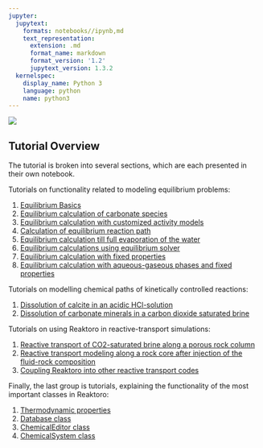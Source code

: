 ```yaml
---
jupyter:
  jupytext:
    formats: notebooks//ipynb,md
    text_representation:
      extension: .md
      format_name: markdown
      format_version: '1.2'
      jupytext_version: 1.3.2
  kernelspec:
    display_name: Python 3
    language: python
    name: python3
---
```


<div>
<a href="https://reaktoro.org"><img src="https://reaktoro.org/_images/reaktoro-header.svg"></a>
</div>



## Tutorial Overview

The tutorial is broken into several sections, which are each presented in their own notebook.

Tutorials on functionality related to modeling equilibrium problems:

1.  [Equilibrium Basics](tutorial-equilibrium-basics.ipynb)
2.  [Equilibrium calculation of carbonate species](tutorial-equilibrium-carbonates.ipynb)
3.  [Equilibrium calculation with customized activity models](tutorial-equilibriumpath-calcite-hcl.ipynb)
4.  [Calculation of equilibrium reaction path](tutorial-equilibrium-co2-custom-activity-models.ipynb)
5.  [Equilibrium calculation till full evaporation of the water](tutorial-equilibrium-co2-brine-full-evaporation.ipynb)
6.  [Equilibrium calculations using equilibrium solver](tutorial-equilibrium-co2-brine-using-equilibrium-solver.ipynb)
7.  [Equilibrium calculation with fixed properties](tutorial-equilibrium-co2-calcite-fixed-properties.ipynb)
8.  [Equilibrium calculation with aqueous-gaseous phases and fixed properties](tutorial-equilibrium-fluid-gas-fixed-properties.ipynb)

Tutorials on modelling chemical paths of kinetically controlled reactions:
 
1.  [Dissolution of calcite in an acidic HCl-solution](tutorial-kineticpath-calcite-hcl.ipynb)
2.  [Dissolution of carbonate minerals in a carbon dioxide saturated brine](tutorial-kineticpath-carbonates-co2.ipynb)

Tutorials on using Reaktoro in reactive-transport simulations:

1. [Reactive transport of CO2-saturated brine along a porous rock column](tutorial-reactive-transport-calcite-brine.ipynb)
2. [Reactive transport modeling along a rock core after injection of the fluid-rock composition](tutorial-reactive-transport-calcite-dolomite.ipynb)
3. [Coupling Reaktoro into other reactive transport codes](tutorial-reactive-transport-calcite-dolomite-custom.ipynb)

Finally, the last group is tutorials, explaining the functionality of the most important classes in Reaktoro:

1.  [Thermodynamic properties](tutorial-thermodynamic-properties.ipynb)
2.  [Database class](class-database.ipynb)
3.  [ChemicalEditor class](class-chemical-editor.ipynb)
4.  [ChemicalSystem class](class-chemical-system.ipynb)
